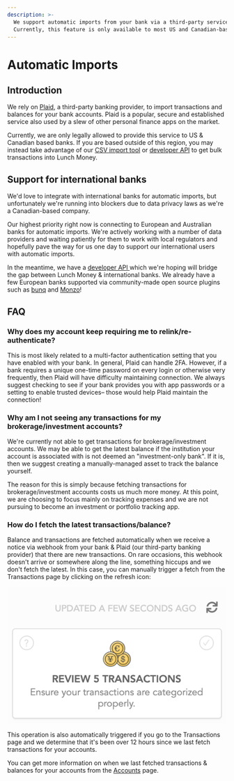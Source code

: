 ```yaml
---
description: >-
  We support automatic imports from your bank via a third-party service, Plaid.
  Currently, this feature is only available to most US and Canadian-based banks.
---
```


# Automatic Imports

## Introduction

We rely on [Plaid](https://plaid.com), a third-party banking provider, to import transactions and balances for your bank accounts. Plaid is a popular, secure and established service also used by a slew of other personal finance apps on the market. 

Currently, we are only legally allowed to provide this service to US & Canadian based banks. If you are based outside of this region, you may instead take advantage of our [CSV import tool](import-via-csv.md) or [developer API](developer-api.md) to get bulk transactions into Lunch Money.

## Support for international banks

We'd love to integrate with international banks for automatic imports, but unfortunately we're running into blockers due to data privacy laws as we're a Canadian-based company. 

Our highest priority right now is connecting to European and Australian banks for automatic imports. We're actively working with a number of data providers and waiting patiently for them to work with local regulators and hopefully pave the way for us one day to support our international users with automatic imports.

In the meantime, we have a [developer API ](https://developers.lunchmoney.app)which we're hoping will bridge the gap between Lunch Money & international banks. We already have a few European banks supported via community-made open source plugins such as [bunq](https://github.com/markjongkind/bunq-to-lunchmoney) and [Monzo](https://github.com/joehoyle/monzo-to-lunch-money)!

## FAQ

### Why does my account keep requiring me to relink/re-authenticate?

This is most likely related to a multi-factor authentication setting that you have enabled with your bank. In general, Plaid can handle 2FA. However, if a bank requires a unique one-time password on every login or otherwise very frequently, then Plaid will have difficulty maintaining connection. We always suggest checking to see if your bank provides you with app passwords or a setting to enable trusted devices– those would help Plaid maintain the connection!

### Why am I not seeing any transactions for my brokerage/investment accounts?

We're currently not able to get transactions for brokerage/investment accounts. We may be able to get the latest balance if the institution your account is associated with is not deemed an "investment-only bank". If it is, then we suggest creating a manually-managed asset to track the balance yourself.

The reason for this is simply because fetching transactions for brokerage/investment accounts costs  us much more money. At this point, we are choosing to focus mainly on tracking expenses and we are not pursuing to become an investment or portfolio tracking app.

### How do I fetch the latest transactions/balance? 

Balance and transactions are fetched automatically when we receive a notice via webhook from your bank & Plaid \(our third-party banking provider\) that there are new transactions. On rare occasions, this webhook doesn't arrive or somewhere along the line, something hiccups and we don't fetch the latest. In this case, you can manually trigger a fetch from the Transactions page by clicking on the refresh icon:

![](../.gitbook/assets/screen-shot-2020-04-09-at-4.26.48-pm.png)

This operation is also automatically triggered if you go to the Transactions page and we determine that it's been over 12 hours since we last fetch transactions for your accounts.

You can get more information on when we last fetched transactions & balances for your accounts from the [Accounts](https://my.lunchmoney.app/accounts) page.

